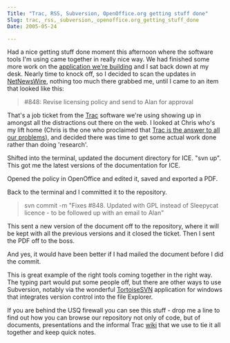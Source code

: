 ```yaml
---
Title: "Trac, RSS, Subversion, OpenOffice.org getting stuff done"
Slug: trac,_rss,_subversion,_openoffice.org_getting_stuff_done
Date: 2005-05-24

---
```

Had a nice getting stuff done moment this afternoon where the software
tools I'm using came together in really nice way. We had finished some
more work on the [application we're
building](http://www.usq.edu.au/dec/staff/ice.htm) and I sat back down
at my desk. Nearly time to knock off, so I decided to scan the updates
in [NetNewsWire](http://ranchero.com/netnewswire/), nothing too much
there grabbed me, until I came to an item that looked like this:

> \#848: Revise licensing policy and send to Alan for approval

That's a job ticket from the [Trac](http://www.edgewall.com/trac/)
software we're using showing up in amongst all the distractions out
there on the web. I looked at Chris who's my lift home (Chris is the one
who proclaimed that [Trac is the answer to all our
problems](blog/2005/03/07/trac)), and decided there was time to get some
actual work done rather than doing 'research'.

Shifted into the terminal, updated the document directory for ICE. "svn
up". This got me the latest versions of the documentation for ICE.

Opened the policy in OpenOffice and edited it, saved and exported a PDF.

Back to the terminal and I committed it to the repository.

> svn commit -m "Fixes \#848. Updated with GPL instead of Sleepycat
> licence - to be followed up with an email to Alan"

This sent a new version of the document off to the repository, where it
will be kept with all the previous versions and it closed the ticket.
Then I sent the PDF off to the boss.

And yes, it would have been better if I had mailed the document before I
did the commit.

This is great example of the right tools coming together in the right
way. The typing part would put some people off, but there are other ways
to use Subversion, notably via the wonderful
[TortoiseSVN](http://tortoisesvn.tigris.org/) application for windows
that integrates version control into the file Explorer.

If you are behind the USQ firewall you can see this stuff - drop me a
line to find out how you can browse our repository not only of code, but
of documents, presentations and the informal Trac
[wiki](http://en.wikipedia.org/wiki/Wiki) that we use to tie it all
together and keep quick notes.
